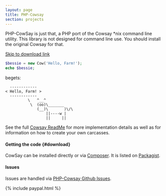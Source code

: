 ```yaml
---
layout: page
title: PHP-Cowsay
section: projects
---
```

PHP-CowSay is just that, a PHP port of the Cowsay *nix command line utility. This library is not designed for command line use. You should install the original Cowsay for that.

<a class="darr" href="#download">Skip to download link</a>

``` php
$bessie = new Cow('Hello, Farm!');
echo $bessie;
```

begets:

```
  ------------
< Hello, Farm! >
  ------------
          \   ^__^
           \  (oo)\_______
              (__)\       )\/\
                  ||----w |
                  ||     ||
```

See the full <a href="https://github.com/Gipetto/CowSay">Cowsay ReadMe</a> for more implementation details as well as for information on how to create your own carcasses.

#### Getting the code {#download}

CowSay can be installed directly or via <a href="https://getcomposer.org">Composer</a>. It is listed on <a href="https://packagist.org/packages/gipetto/cowsay">Packagist</a>.

#### Issues

Issues are handled via <a href="https://github.com/Gipetto/CowSay/issues">PHP-Cowsay Github Issues</a>.

{% include paypal.html %}
